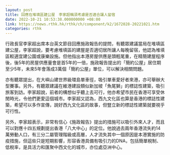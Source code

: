 ```yaml
---
layout: post
title: 回應在堆填區建公屋　李家超稱須考慮是否適合讓人留宿
date: 2022-10-21 10:53:38.000000000 +08:00
link: https://news.rthk.hk/rthk/ch/component/k2/1672028-20221021.htm
categories: rthk
---
```


行政長官李家超出席本台英文節目回應施政報告的提問，有聽眾建議當局在堆填區建公屋，李家超說，要考慮堆填區的建屋是否適切居所讓人每晚留宿，他認為堆填區較適宜建公園或康樂設施。但他指出本港房屋供應是頭輕尾重，在精簡建屋程序後，後5年的房屋供應量會是首5年的一倍，施政報告提出的「簡約公屋」居住期至少5年，未來5年會落成3萬個「簡約公屋」單位，可以解決相關問題。

亦有聽眾提出，在大嶼山建世界級環島單車徑，吸引單車愛好者來港，亦可舉辦大型賽事。另外，有聽眾建議在維港建設類似新加坡「魚尾獅」的標誌性建築，吸引旅客到訪。李家超說，前者的構想似乎聽上去可行，他亦希望市民在香港可享受休閒時光，令他們更愛這個城市。李家超又認為，西九文化區也算是香港的標誌性建築，希望可以多作宣傳，說好西九文化區的故事，但豎立新的標誌性建築就要視乎可行性。

另外，李家超表示，非常有信心《施政報告》提出的措施可以吸引外來人才，而且可以對應十四五規劃提出香港「八大中心」的定位。他說過去兩年香港流失約14萬勞動人口，有三分二屬管理階級或高層，人才流失其中一個原因是本港實施的防疫措施，但這些只是短期影響，形容香港具備有吸引力的DNA，包括簡單稅制、低稅率，是具活力和匯聚中西文化的城市，亦位處亞洲中心。

